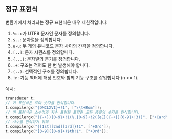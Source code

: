 ## 정규 표현식

변환기에서 처리되는 정규 표현식은 매우 제한적입니다:

1. `%c`: `c`가 UTF8 문자인 문자를 정의합니다.
2. `$..`: 문자열을 정의합니다.
3. `u-u`: 두 개의 유니코드 문자 사이의 간격을 정의합니다.
4. `[..]`: 문자 시퀀스를 정의합니다.
5. `{...}`: 문자열의 분기를 정의합니다.
6. `.+`: 구조는 적어도 한 번 발생해야 합니다.
7. `(..)`: 선택적인 구조를 정의합니다.
8. `!n`: 기능 벡터에 해당 번호와 함께 기능 구조를 삽입합니다 (n >= 1).

예시:

```cpp
transducer t;
// 이 표현식은 로마 숫자를 인식합니다.
t.compilergx("{DMCLXVI}+!1", ["\\t+Rom"]);
// 이 표현식은 소수점과 지수 표현을 포함한 모든 종류의 숫자를 인식합니다.
t.compilergx("({-+}){0-9}+!1(%.{0-9}+!2({eE}({-+}){0-9}+!3))", ["+Card", "+Dec", "+Exp+Dec"]);
// 서수를 인식하기 위해
t.compilergx("{[1st][2nd][3rd]}!1", ["+Ord"]);
t.compilergx("[3-9]([0-9]+)$th!1", ["+Ord"]);
```